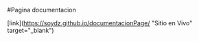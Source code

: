 #Pagina documentacion

[link](https://soydz.github.io/documentacionPage/ "Sitio en Vivo" target="_blank")
